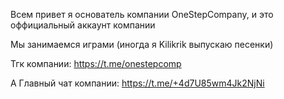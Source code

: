 Всем привет я основатель компании OneStepCompany, и это оффициальный аккаунт компании

Мы занимаемся играми (иногда я Kilikrik выпускаю песенки)

Тгк компании: https://t.me/onestepcomp

А Главный чат компании: https://t.me/+4d7U85wm4Jk2NjNi
